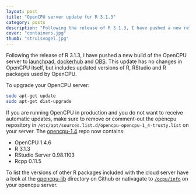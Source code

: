 ```yaml
---
layout: post
title: "OpenCPU server update for R 3.1.3"
category: posts
description: "Following the release of R 3.1.3, I have pushed a new release of the OpenCPU cloud server to Launchpad, OBS and Dockerhub. This update introduces no changes in OpenCPU itself, but includes updated versions of R, RStudio and R packages used by OpenCPU."
cover: "containers.jpg"
thumb: "struisvogel.jpg"
---
```


Following the release of R 3.1.3, I have pushed a new build of the OpenCPU server to [launchpad](https://launchpad.net/~opencpu/+archive/ubuntu/opencpu-1.4), [dockerhub](https://registry.hub.docker.com/u/opencpu/base/) and [OBS](http://software.opensuse.org/download.html?project=home%3Ajeroenooms%3Aopencpu-1.4&package=opencpu). This update has no changes in OpenCPU itself, but includes updated versions of R, RStudio and R packages used by OpenCPU.

To upgrade your OpenCPU server:

```bash
sudo apt-get update
sudo apt-get dist-upgrade
```

If you are running OpenCPU in production and you do not want to receive automatic updates, make sure to remove or comment-out the opencpu repository in `/etc/apt/sources.list.d/opencpu-opencpu-1_4-trusty.list` on your server. The [opencpu-1.4](https://launchpad.net/~opencpu/+archive/ubuntu/opencpu-1.4/+packages) repo now contains:

 - OpenCPU 1.4.6
 - R 3.1.3
 - RStudio Server 0.98.1103
 - Rcpp 0.11.5

To list the versions of other R packages included with the cloud server have a look at the [opencpu-lib](https://github.com/jeroenooms/opencpu-server/tree/v1.4.6/opencpu-lib) directory on Github or nativagate to [`/ocpu/info`](http://public.opencpu.org/ocpu/info) on your opencpu server.


